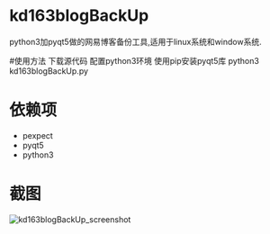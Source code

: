 # kd163blogBackUp
python3加pyqt5做的网易博客备份工具,适用于linux系统和window系统.

#使用方法
下载源代码
配置python3环境
使用pip安装pyqt5库
python3 kd163blogBackUp.py

# 依赖项
- pexpect
- pyqt5
- python3

# 截图
![kd163blogBackUp_screenshot](https://github.com/bkdwei/kdssh/blob/master/doc/kd163blogBackUp_screenshot.jpg "截图")
